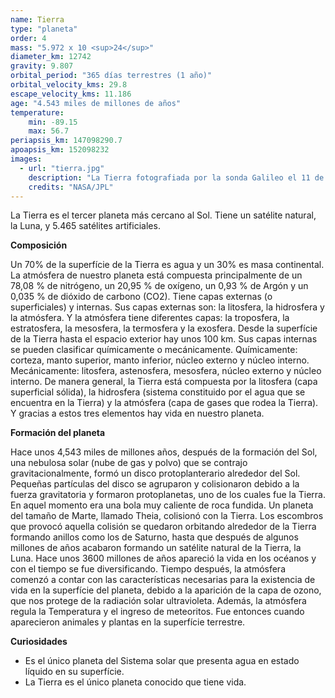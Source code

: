 ```yaml
---
name: Tierra
type: "planeta"
order: 4
mass: "5.972 x 10 <sup>24</sup>"
diameter_km: 12742
gravity: 9.807
orbital_period: "365 días terrestres (1 año)"
orbital_velocity_kms: 29.8
escape_velocity_kms: 11.186
age: "4.543 miles de millones de años"
temperature:
    min: -89.15
    max: 56.7
periapsis_km: 147098290.7
apoapsis_km: 152098232
images:
  - url: "tierra.jpg"
    description: "La Tierra fotografiada por la sonda Galileo el 11 de diciembre de 1990, a una distancia de 2.4 millones de km del planeta."
    credits: "NASA/JPL"
---
```


La Tierra es el tercer planeta más cercano al Sol. Tiene un satélite natural, la Luna, y 5.465 satélites artificiales.

**Composición**

Un 70% de la superfície de la Tierra es agua y un 30% es masa continental. La atmósfera de nuestro planeta está compuesta principalmente de un 78,08 % de nitrógeno, un 20,95 % de oxígeno, un 0,93 % de Argón y un 0,035 % de dióxido de carbono (CO2).
Tiene capas externas (o superficiales) y internas. Sus capas externas son: la litosfera, la hidrosfera y la atmósfera. Y la atmósfera tiene diferentes capas: la troposfera, la estratosfera, la mesosfera, la termosfera y la exosfera. Desde la superfície de la Tierra hasta el espacio exterior hay unos 100 km. Sus capas internas se pueden clasificar químicamente o mecánicamente. Químicamente: corteza, manto superior, manto inferior, núcleo externo y núcleo interno. Mecánicamente: litosfera, astenosfera, mesosfera, núcleo externo y núcleo interno.
De manera general, la Tierra está compuesta por la litosfera (capa superficial sólida), la hidrosfera (sistema constituido por el agua que se encuentra en la Tierra) y la atmósfera (capa de gases que rodea la Tierra). Y gracias a estos tres elementos hay vida en nuestro planeta.


**Formación del planeta**

Hace unos 4,543 miles de millones años, después de la formación del Sol, una nebulosa solar (nube de gas y polvo) que se contrajo gravitacionalmente, formó un disco protoplanterario alrededor del Sol. Pequeñas partículas del disco se agruparon y colisionaron debido a la fuerza gravitatoria y formaron protoplanetas, uno de los cuales fue la Tierra. En aquel momento era una bola muy caliente de roca fundida.
Un planeta del tamaño de Marte, llamado Theia, colisionó con la Tierra. Los escombros que provocó aquella colisión se quedaron orbitando alrededor de la Tierra formando anillos como los de Saturno, hasta que después de algunos millones de años acabaron formando un satélite natural de la Tierra, la Luna.
Hace unos 3600 millones de años apareció la vida en los océanos y con el tiempo se fue diversificando. Tiempo después, la atmósfera comenzó a contar con las características necesarias para la existencia de vida en la superfície del planeta, debido a la aparición de la capa de ozono, que nos protege de la radiación solar ultravioleta. Además, la atmósfera regula la Temperatura y el ingreso de meteoritos. Fue entonces cuando aparecieron animales y plantas en la superfície terrestre.


**Curiosidades**
- Es el único planeta del Sistema solar que presenta agua en estado líquido en su superfície.
- La Tierra es el único planeta conocido que tiene vida.